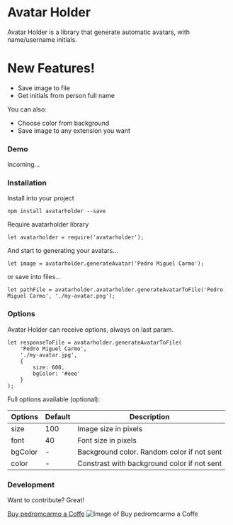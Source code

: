 # Avatar Holder

Avatar Holder is a library that generate automatic avatars, with name/username initials.

# New Features!

  - Save image to file
  - Get initials from person full name


You can also:
  - Choose color from background
  - Save image to any extension you want

### Demo

Incoming...

### Installation

Install into your project

```
npm install avatarholder --save
```

Require avatarholder library

```
let avatarholder = require('avatarholder');
```

And start to generating your avatars...

```
let image = avatarholder.generateAvatar('Pedro Miguel Carmo');
```

or save into files...
```
let pathFile = avatarholder.avatarholder.generateAvatarToFile('Pedro Miguel Carmo', './my-avatar.png');
```

### Options

Avatar Holder can receive options, always on last param.
```
let responseToFile = avatarholder.generateAvatarToFile(
    'Pedro Miguel Carmo',
    './my-avatar.jpg',
    {
        size: 600,
        bgColor: '#eee'
    }
);
```

Full options available  (optional):

| Options | Default | Description |
| ------ | ------ | ------ |
| size | 100 | Image size in pixels | 
| font | 40 | Font size in pixels |
| bgColor | - | Background color. Random color if not sent |
| color | - | Constrast with background color if not sent |


### Development

Want to contribute? Great!

[Buy pedromcarmo a Coffe](https://buymeacoffee.com/pedromcarmo)
![Image of Buy pedromcarmo a Coffe](https://img.buymeacoffee.com/api/?url=aHR0cHM6Ly9pbWcuYnV5bWVhY29mZmVlLmNvbS9hcGkvP25hbWU9cGVkcm9tY2FybW8mc2l6ZT0zMDAmYmctaW1hZ2U9Ym1jJmJhY2tncm91bmQ9NUY3RkZG&creator=pedromcarmo&is_creating=developing%20some%20amazing%20code&design_code=1&design_color=%235F7FFF&slug=pedromcarmo
)